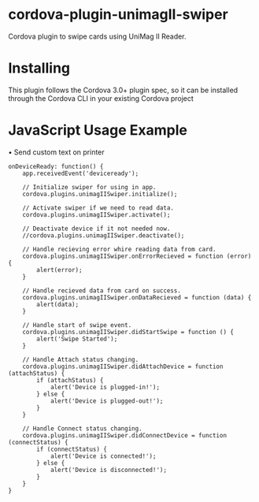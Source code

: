 # cordova-plugin-unimagII-swiper
Cordova plugin to swipe cards using UniMag II Reader.


# Installing
This plugin follows the Cordova 3.0+ plugin spec, so it can be installed through the Cordova CLI in your existing Cordova project

# JavaScript Usage Example

•	Send custom text on printer

    onDeviceReady: function() {
        app.receivedEvent('deviceready');

        // Initialize swiper for using in app.
        cordova.plugins.unimagIISwiper.initialize();

        // Activate swiper if we need to read data.
        cordova.plugins.unimagIISwiper.activate();

        // Deactivate device if it not needed now.
        //cordova.plugins.unimagIISwiper.deactivate();

        // Handle recieving error whire reading data from card.
        cordova.plugins.unimagIISwiper.onErrorRecieved = function (error) {
            alert(error);
        }

        // Handle recieved data from card on success.
        cordova.plugins.unimagIISwiper.onDataRecieved = function (data) {
            alert(data);
        }

        // Handle start of swipe event.
        cordova.plugins.unimagIISwiper.didStartSwipe = function () {
            alert('Swipe Started');
        }

        // Handle Attach status changing.
        cordova.plugins.unimagIISwiper.didAttachDevice = function (attachStatus) {
            if (attachStatus) {
                alert('Device is plugged-in!');
            } else {
                alert('Device is plugged-out!');
            }
        }

        // Handle Connect status changing.
        cordova.plugins.unimagIISwiper.didConnectDevice = function (connectStatus) {
            if (connectStatus) {
                alert('Device is connected!');
            } else {
                alert('Device is disconnected!');
            }
        }
    }
